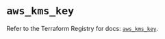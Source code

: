 # `aws_kms_key`

Refer to the Terraform Registry for docs: [`aws_kms_key`](https://registry.terraform.io/providers/hashicorp/aws/4.54.0/docs/resources/kms_key).
